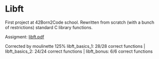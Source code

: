 # Libft
First project at 42Born2Code school. Rewritten from scratch (with a bunch of restrictions) standard C library functions.

Assigment:
[libft.pdf](https://github.com/Julsy/Libft/files/552151/libft.pdf)

Corrected by moulinette 125% 
libft_basics_1: 28/28 correct functions | libft_basics_2: 24/24 correct functions | libft_bonus: 6/6 correct functions
